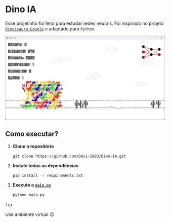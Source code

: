 # Dino IA

Esse projetinho foi feito para estudar redes neurais. Foi inspirado no projeto [`Dinossauro-Google`](https://github.com/JVictorDias/Dinossauro-Google) e adaptado para `Python`.

<p align="center">
    <img loading="lazy" src="image.png" width="600" />
</p>

## Como executar?

1. **Clone o repositório**

    ```git
    git clone https://github.com/Davi-1903/Dino-IA.git
    ```

2. **Instale todas as dependências**

    ```bash
    pip install -r requirements.txt
    ```

3. **Execute o [`main.py`](main.py)**

    ```bash
    python main.py
    ```

> [!TIP]
> Use ambiente virtual 😉
